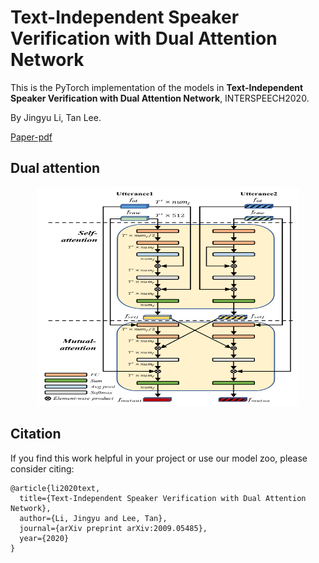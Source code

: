 # Text-Independent Speaker Verification with Dual Attention Network

This is the PyTorch implementation of the models in **Text-Independent Speaker Verification with Dual Attention Network**, 
INTERSPEECH2020.

By Jingyu Li, Tan Lee.

[Paper-pdf](https://isca-speech.org/archive/Interspeech_2020/pdfs/2031.pdf)

## Dual attention
<div align=center><img src="attention.pdf" width="420" height="350"></div>


## Citation
If you find this work helpful in your project or use our model zoo, please consider citing:
```
@article{li2020text,
  title={Text-Independent Speaker Verification with Dual Attention Network},
  author={Li, Jingyu and Lee, Tan},
  journal={arXiv preprint arXiv:2009.05485},
  year={2020}
}

```

